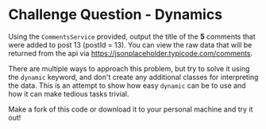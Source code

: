 # Challenge Question - Dynamics

Using the `CommentsService` provided, output the title of the **5** comments that were added to post 13 (postId = 13). You can view the raw data that will be returned from the api via <https://jsonplaceholder.typicode.com/comments>.

There are multiple ways to approach this problem, but try to solve it using the `dynamic` keyword, and don't create any additional classes for interpreting the data. This is an attempt to show how easy `dynamic` can be to use and how it can make tedious tasks trivial.

Make a fork of this code or download it to your personal machine and try it out!
